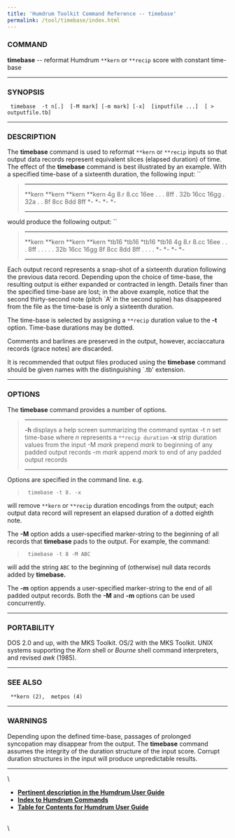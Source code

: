 ```yaml
---
title: 'Humdrum Toolkit Command Reference -- timebase'
permalink: /tool/timebase/index.html
---
```


### COMMAND

**timebase** -- reformat Humdrum `**kern` or `**recip` score with
constant time-base

------------------------------------------------------------------------

### SYNOPSIS

` timebase  -t n[.]  [-M mark] [-m mark] [-x]  [inputfile ...]  [ > outputfile.tb]`

------------------------------------------------------------------------

### DESCRIPTION

The **timebase** command is used to reformat `**kern` or `**recip`
inputs so that output data records represent equivalent slices (elapsed
duration) of time. The effect of the **timebase** command is best
illustrated by an example. With a specified time-base of a sixteenth
duration, the following input: ``

>   ---------- ---------- ---------- ----------
>   \*\*kern   \*\*kern   \*\*kern   \*\*kern
>   4g         8.r        8.cc       16ee
>   .          .          .          8ff
>   .          32b        16cc       16gg
>   .          32a        .          .
>   8f         8cc        8dd        8ff
>   \*-        \*-        \*-        \*-
>   ---------- ---------- ---------- ----------
>
would produce the following output: ``

>   ---------- ---------- ---------- ----------
>   \*\*kern   \*\*kern   \*\*kern   \*\*kern
>   \*tb16     \*tb16     \*tb16     \*tb16
>   4g         8.r        8.cc       16ee
>   .          .          .          8ff
>   .          .          .          .
>   .          32b        16cc       16gg
>   8f         8cc        8dd        8ff
>   .          .          .          .
>   \*-        \*-        \*-        \*-
>   ---------- ---------- ---------- ----------
>
Each output record represents a snap-shot of a sixteenth duration
following the previous data record. Depending upon the choice of
time-base, the resulting output is either expanded or contracted in
length. Details finer than the specified time-base are lost; in the
above example, notice that the second thirty-second note (pitch \`A\' in
the second spine) has disappeared from the file as the time-base is only
a sixteenth duration.

The time-base is selected by assigning a `**recip` duration value to the
**-t** option. Time-base durations may be dotted.

Comments and barlines are preserved in the output, however, acciaccatura
records (grace notes) are discarded.

It is recommended that output files produced using the **timebase**
command should be given names with the distinguishing \`.tb\' extension.

------------------------------------------------------------------------

### OPTIONS

The **timebase** command provides a number of options.

>   ----------- ----------------------------------------------------------
>   **-h**      displays a help screen summarizing the command syntax
>   -t *n*      set time-base where *n* represents a `**recip duration`
>   **-x**      strip duration values from the input
>   -M *mark*   prepend *mark* to beginning of any padded output records
>   -m *mark*   append *mark* to end of any padded output records
>   ----------- ----------------------------------------------------------
>
Options are specified in the command line. e.g.

> ` timebase -t 8. -x`

will remove `**kern` or `**recip` duration encodings from the output;
each output data record will represent an elapsed duration of a dotted
eighth note.

The **-M** option adds a user-specified marker-string to the beginning
of all records that **timebase** pads to the output. For example, the
command:

> ` timebase -t 8 -M ABC`

will add the string `ABC` to the beginning of (otherwise) null data
records added by **timebase.**

The **-m** option appends a user-specified marker-string to the end of
all padded output records. Both the **-M** and **-m** options can be
used concurrently.

------------------------------------------------------------------------

### PORTABILITY

DOS 2.0 and up, with the MKS Toolkit. OS/2 with the MKS Toolkit. UNIX
systems supporting the *Korn* shell or *Bourne* shell command
interpreters, and revised *awk* (1985).

------------------------------------------------------------------------

### SEE ALSO

` **kern (2),  metpos (4)`

------------------------------------------------------------------------

### WARNINGS

Depending upon the defined time-base, passages of prolonged syncopation
may disappear from the output. The **timebase** command assumes the
integrity of the duration structure of the input score. Corrupt duration
structures in the input will produce unpredictable results.

------------------------------------------------------------------------

\

-   [**Pertinent description in the Humdrum User
    Guide**](../guide13.html#Aligning_Durations_Using_the_timebase_Command)
-   [**Index to Humdrum Commands**](../commands.toc.html)
-   [**Table for Contents for Humdrum User Guide**](../guide.toc.html)

\
\
